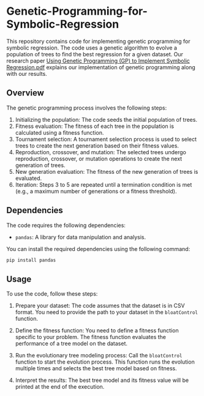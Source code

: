 # Genetic-Programming-for-Symbolic-Regression


This repository contains code for implementing genetic programming for symbolic regression. The code uses a genetic algorithm to evolve a population of trees to find the best regression for a given dataset. Our research paper [Using Genetic Programming (GP) to Implement Symbolic Regression.pdf](https://github.com/bryce-ka/Genetic-Programming-for-Symbolic%20Regression/blob/main/Using%20Genetic%20Programming%20(GP)%20to%20Implement%20Symbolic%20Regression.pdf) explains our implementation of genetic programming along with our results. 

## Overview

The genetic programming process involves the following steps:

1. Initializing the population: The code seeds the initial population of trees.
2. Fitness evaluation: The fitness of each tree in the population is calculated using a fitness function.
3. Tournament selection: A tournament selection process is used to select trees to create the next generation based on their fitness values.
4. Reproduction, crossover, and mutation: The selected trees undergo reproduction, crossover, or mutation operations to create the next generation of trees.
5. New generation evaluation: The fitness of the new generation of trees is evaluated.
6. Iteration: Steps 3 to 5 are repeated until a termination condition is met (e.g., a maximum number of generations or a fitness threshold).

## Dependencies

The code requires the following dependencies:

- `pandas`: A library for data manipulation and analysis.

You can install the required dependencies using the following command:

```bash
pip install pandas
```

## Usage

To use the code, follow these steps:

1. Prepare your dataset: The code assumes that the dataset is in CSV format. You need to provide the path to your dataset in the `bloatControl` function.

2. Define the fitness function: You need to define a fitness function specific to your problem. The fitness function evaluates the performance of a tree model on the dataset.

3. Run the evolutionary tree modeling process: Call the `bloatControl` function to start the evolution process. This function runs the evolution multiple times and selects the best tree model based on fitness.

4. Interpret the results: The best tree model and its fitness value will be printed at the end of the execution.
